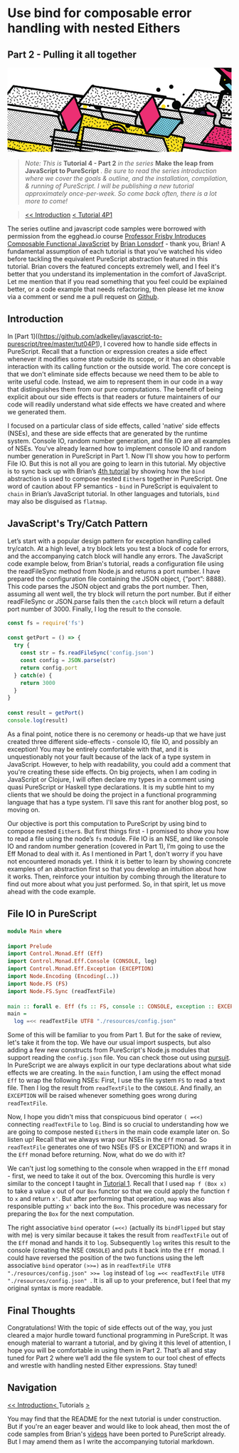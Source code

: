 # Use bind for composable error handling with nested Eithers
## Part 2 - Pulling it all together

![series banner](../resources/glitched-abstract.jpg)

> *Note: This is* **Tutorial 4 - Part 2** *in the series* **Make the leap from JavaScript to PureScript** *. Be sure*
> *to read the series introduction where we cover the goals & outline, and the installation,*
> *compilation, & running of PureScript. I will be publishing a new tutorial approximately*
> *once-per-week. So come back often, there is a lot more to come!*

> [<< Introduction](https://github.com/adkelley/javascript-to-purescript) [< Tutorial 4P1](https://github.com/adkelley/javascript-to-purescript/tree/master/tut04P1)

The series outline and javascript code samples were borrowed with permission from the egghead.io course [Professor Frisby Introduces Composable Functional JavaScript](https://egghead.io/courses/professor-frisby-introduces-composable-functional-javascript) by
[Brian Lonsdorf](https://github.com/DrBoolean) - thank you, Brian! A fundamental assumption of each tutorial is that you've watched his video before tackling the equivalent PureScript abstraction featured in this tutorial.  Brian covers the featured concepts extremely well, and I feel it's better that you understand its implementation in the comfort of JavaScript. Let me mention that if you read something that you feel could be explained better, or a code example that needs refactoring, then please let me know via a comment or send me a pull request on [Github](https://github.com/adkelley/javascript-to-purescript/tree/master/tut04P1).

## Introduction

In [Part 1]((https://github.com/adkelley/javascript-to-purescript/tree/master/tut04P1), I covered how to handle side effects in PureScript.  Recall that a function or expression creates a side effect whenever it modifies some state outside its scope, or it has an observable interaction with its calling function or the outside world.  The core concept is that we don't eliminate side effects because we need them to be able to write useful code.  Instead, we aim to represent them in our code in a way that distinguishes them from our pure computations.  The benefit of being explicit about our side effects is that readers or future maintainers of our code will readily understand what side effects we have created and where we generated them.

I focused on a particular class of side effects, called 'native' side effects (NSEs), and these are side effects that are generated by the runtime system.  Console IO, random number generation, and file IO are all examples of NSEs.  You've already learned how to implement console IO and random number generation in PureScript in Part 1.  Now I’ll show you how to perform File IO.  But this is not all you are going to learn in this tutorial.  My objective is to sync back up with Brian’s [4th tutorial](https://egghead.io/lessons/javascript-composable-error-handling-with-either) by showing how the `bind` abstraction is used to compose nested `Either`s together in PureScript.  One word of caution about FP semantics - `bind` in PureScript is equivalent to `chain` in Brian’s JavaScript tutorial.  In other languages and tutorials, `bind` may also be disguised as `flatmap`.

## JavaScript's Try/Catch Pattern

Let’s start with a popular design pattern for exception handling called try/catch.  At a high level, a try block lets you test a block of code for errors, and the accompanying catch block will handle any errors.  The JavaScript code example below, from Brian's tutorial, reads a configuration file using the readFileSync method from Node.js and returns a port number.  I have prepared the configuration file containing the JSON object, {“port”: 8888}.  This code parses the JSON object and grabs the port number.  Then, assuming all went well, the try block will return the port number.  But if either readFileSync or JSON.parse fails then the `catch` block will return a default port number of 3000.  Finally, I log the result to the console.

```JavaScript
const fs = require('fs')

const getPort = () => {
  try {
    const str = fs.readFileSync('config.json')
    const config = JSON.parse(str)
    return config.port
  } catch(e) {
    return 3000
  }
}

const result = getPort()
console.log(result)
```

As a final point, notice there is no ceremony or heads-up that we have just created three different side-effects - console IO, file IO, and possibly an exception!  You may be entirely comfortable with that, and it is unquestionably not your fault because of the lack of a type system in JavaScript.  However, to help with readability, you could add a comment that you're creating these side effects.  On big projects, when I am coding in JavaScript or Clojure, I will often declare my types in a comment using quasi PureScript or Haskell type declarations. It is my subtle hint to my clients that we should be doing the project in a functional programming language that has a type system. I'll save this rant for another blog post, so moving on.

Our objective is port this computation to PureScript by using bind to compose nested `Either`s. But first things first - I promised to show you how to read a file using the node’s `fs` module. File IO is an NSE, and like console IO and random number generation (covered in Part 1), I’m going to use the Eff Monad to deal with it.  As I mentioned in Part 1, don't worry if you have not encountered monads yet.  I think it is better to learn by showing concrete examples of an abstraction first so that you develop an intuition about how it works.  Then, reinforce your intuition by combing through the literature to find out more about what you just performed.  So, in that spirit, let us move ahead with the code example.

## File IO in PureScript

```haskell
module Main where

import Prelude
import Control.Monad.Eff (Eff)
import Control.Monad.Eff.Console (CONSOLE, log)
import Control.Monad.Eff.Exception (EXCEPTION)
import Node.Encoding (Encoding(..))
import Node.FS (FS)
import Node.FS.Sync (readTextFile)

main :: forall e. Eff (fs :: FS, console :: CONSOLE, exception :: EXCEPTION | e) Unit
main =
  log =<< readTextFile UTF8 "./resources/config.json"
```

Some of this will be familiar to you from Part 1.  But for the sake of review, let's take it from the top.  We have our usual import suspects, but also adding a few new constructs from PureScript's  Node.js modules that support reading the `config.json` file.  You can check those out using [pursuit](https://pursuit.purescript.org).  In PureScript we are always explicit in our type declarations about what side effects we are creating.  In the `main` function, I am using the effect monad `Eff` to wrap the following NSEs:  First, I use the file system `FS` to read a text file.  Then I log the result from `readTextFile` to the `CONSOLE`.  And finally, an `EXCEPTION` will be raised whenever something goes wrong during `readTextFile`.  

Now, I hope you didn't miss that conspicuous bind operator `( =<<)` connecting `readTextFile` to `log`.  Bind is so crucial to understanding how we are going to compose nested `Either`s in the main code example later on.  So listen up!  Recall that we always wrap our NSEs in the `Eff` monad.  So `readTextFile` generates one of two NSEs (FS or EXCEPTION) and wraps it in the `Eff` monad before returning.  Now, what do we do with it?  

We can't just log something to the console when wrapped in the `Eff` monad - first, we need to take it out of the box. Overcoming this hurdle is very similar to the concept I taught in [Tutorial 1](https://github.com/adkelley/javascript-to-purescript/tree/master/tut01).    Recall that I used `map f (Box x)` to take a value `x` out of our `Box` functor so that we could apply the function `f` to `x` and return `x'`.  But after performing that operation, `map` was also responsible putting `x'` back into the `Box`.  This procedure was necessary for preparing the `Box` for the next computation.

The right associative `bind` operator `(=<<)` (actually its `bindFlipped` but stay with me) is very similar because it takes the result from `readTextFile` out of the `Eff` monad and hands it to `log`.  Subsequently `log` writes this result to the console (creating the NSE `CONSOLE`) and puts it back into the `Eff ` monad. I could have reversed the position of the two functions using the left associative `bind` operator `(>>=)` as in
`readTextFile UTF8 "./resources/config.json" >>= log` instead of  `log =<< readTextFile UTF8 "./resources/config.json" `.  It is all up to your preference, but I feel that my original syntax is more readable.

## Final Thoughts

Congratulations!  With the topic of side effects out of the way, you just cleared a major hurdle toward functional programming in PureScript.  It was enough material to warrant a tutorial, and by giving it this level of attention, I hope you will be comfortable in using them in Part 2.  That’s all and stay tuned for Part 2 where we’ll add the file system to our tool chest of effects and wrestle with handling nested Either expressions.  Stay tuned!

## Navigation
[<< Introduction](https://github.com/adkelley/javascript-to-purescript)[< ](https://github.com/adkelley/javascript-to-purescript/tree/master/tut03) Tutorials [ >](https://github.com/adkelley/javascript-to-purescript/tree/master/tut05)

You may find that the README for the next tutorial is under construction. But if you're an eager beaver and would like to look ahead, then most the of code samples from Brian's [videos](https://egghead.io/courses/professor-frisby-introduces-composable-functional-javascript) have been ported to PureScript already. But I may amend them as I write the accompanying tutorial markdown.

